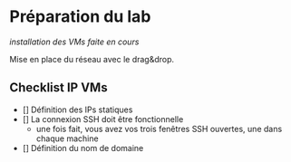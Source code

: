 # Préparation du lab
*installation des VMs faite en cours*

Mise en place du réseau avec le drag&drop.

## Checklist IP VMs
- [] Définition des IPs statiques
- [] La connexion SSH doit être fonctionnelle
  - une fois fait, vous avez vos trois fenêtres SSH ouvertes, une dans chaque machine
- [] Définition du nom de domaine
